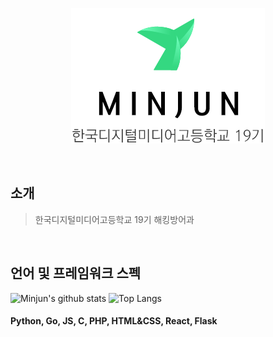 <p align="center">
  <img src="profile.png">
</p>

<br>

## 소개
> 한국디지털미디어고등학교 19기 해킹방어과

<br>

## 언어 및 프레임워크 스펙

![Minjun's github stats](https://github-readme-stats.vercel.app/api?username=JominJun&theme=vue&show_icons=true)
![Top Langs](https://github-readme-stats.vercel.app/api/top-langs/?username=JominJun&layout=compact&langs_count=8&theme=vue&hide=)

#### Python, Go, JS, C, PHP, HTML&CSS, React, Flask
